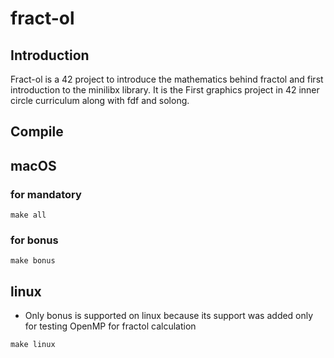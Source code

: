 # fract-ol
## Introduction
Fract-ol is a 42 project to introduce the mathematics behind fractol and first introduction to the minilibx library. It is the First graphics project in 42 inner circle curriculum along with fdf and solong.

## Compile
## macOS
### for mandatory
```
make all
```

### for bonus
```
make bonus
```
## linux
- Only bonus is supported on linux because its support was added only for testing OpenMP for fractol calculation
```
make linux
```

